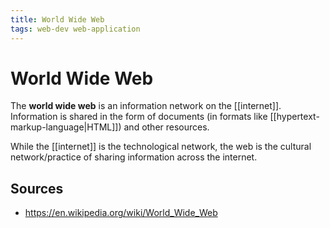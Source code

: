 ```yaml
---
title: World Wide Web
tags: web-dev web-application
---
```


# World Wide Web

The **world wide web** is an information network on the [[internet]]. Information is shared in the form of documents (in formats like [[hypertext-markup-language|HTML]]) and other resources.

While the [[internet]] is the technological network, the web is the cultural network/practice of sharing information across the internet.

## Sources

- <https://en.wikipedia.org/wiki/World_Wide_Web>
